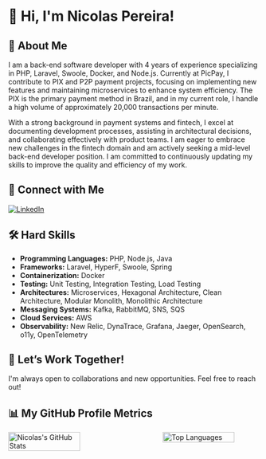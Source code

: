 # 👋 Hi, I'm Nicolas Pereira!

## 📄 About Me
I am a back-end software developer with 4 years of experience specializing in PHP, Laravel, Swoole, Docker, and Node.js. Currently at PicPay, I contribute to PIX and P2P payment projects, focusing on implementing new features and maintaining microservices to enhance system efficiency. The PIX is the primary payment method in Brazil, and in my current role, I handle a high volume of approximately 20,000 transactions per minute.

With a strong background in payment systems and fintech, I excel at documenting development processes, assisting in architectural decisions, and collaborating effectively with product teams. I am eager to embrace new challenges in the fintech domain and am actively seeking a mid-level back-end developer position. I am committed to continuously updating my skills to improve the quality and efficiency of my work.

## 🔗 Connect with Me
[![LinkedIn](https://img.shields.io/badge/LinkedIn-Nicolas%20Pereira-blue?style=for-the-badge&logo=linkedin)](https://www.linkedin.com/in/nicolas-pereira/)

## 🛠️ Hard Skills
- **Programming Languages:** PHP, Node.js, Java
- **Frameworks:** Laravel, HyperF, Swoole, Spring
- **Containerization:** Docker
- **Testing:** Unit Testing, Integration Testing, Load Testing
- **Architectures:** Microservices, Hexagonal Architecture, Clean Architecture, Modular Monolith, Monolithic Architecture
- **Messaging Systems:** Kafka, RabbitMQ, SNS, SQS
- **Cloud Services:** AWS
- **Observability:** New Relic, DynaTrace, Grafana, Jaeger, OpenSearch, o11y, OpenTelemetry

## 🚀 Let’s Work Together!
I'm always open to collaborations and new opportunities. Feel free to reach out!

## 📊 My GitHub Profile Metrics
<div style="display: flex; justify-content: space-between;">
    <img src="https://github-readme-stats.vercel.app/api?username=NicolasPereira&show_icons=true&theme=radical" alt="Nicolas's GitHub Stats" style="width: 48%; min-width: 300px;"/>
    <img src="https://github-readme-stats.vercel.app/api/top-langs/?username=NicolasPereira&layout=compact&theme=radical" alt="Top Languages" style="width: 48%; min-width: 300px; margin-left: 10px;"/>
</div>
